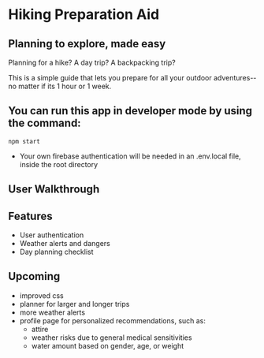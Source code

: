 # Hiking Preparation Aid

## Planning to explore, made easy
Planning for a hike? A day trip? A backpacking trip? 

This is a simple guide that lets you prepare for all your outdoor adventures--no matter if its 1 hour or 1 week.

## You can run this app in developer mode by using the command:
`npm start`
- Your own firebase authentication will be needed in an .env.local file, inside the root directory

## User Walkthrough

## Features
- User authentication
- Weather alerts and dangers
- Day planning checklist
## Upcoming
- improved css
- planner for larger and longer trips
- more weather alerts
- profile page for personalized recommendations, such as:
    - attire
    - weather risks due to general medical sensitivities
    - water amount based on gender, age, or weight